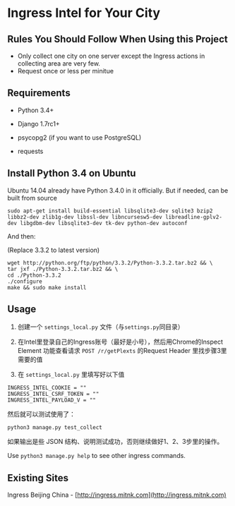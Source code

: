 Ingress Intel for Your City
===========================


Rules You Should Follow When Using this Project
-----------------------------------------------

- Only collect one city on one server except the Ingress actions in collecting area are very few.
- Request once or less per minitue


Requirements
------------

- Python 3.4+
- Django 1.7rc1+

- psycopg2 (if you want to use PostgreSQL)
- requests


Install Python 3.4 on Ubuntu
----------------------------

Ubuntu 14.04 already have Python 3.4.0 in it officially.
But if needed, can be built from source

```
sudo apt-get install build-essential libsqlite3-dev sqlite3 bzip2 libbz2-dev zlib1g-dev libssl-dev libncursesw5-dev libreadline-gplv2-dev libgdbm-dev libsqlite3-dev tk-dev python-dev autoconf
```

And then:

(Replace 3.3.2 to latest version)

```
wget http://python.org/ftp/python/3.3.2/Python-3.3.2.tar.bz2 && \
tar jxf ./Python-3.3.2.tar.bz2 && \
cd ./Python-3.3.2
./configure
make && sudo make install
```


Usage
-----

1. 创建一个 `settings_local.py` 文件（与`settings.py`同目录）

2. 在Intel里登录自己的Ingress账号（最好是小号），然后用Chrome的Inspect Element
功能查看请求 `POST /r/getPlexts` 的Request Header 里找步骤3里需要的值

3. 在 `settings_local.py` 里填写好以下值

```
INGRESS_INTEL_COOKIE = ""
INGRESS_INTEL_CSRF_TOKEN = ""
INGRESS_INTEL_PAYLOAD_V = ""
```


然后就可以测试使用了：

`python3 manage.py test_collect`

如果输出是些 JSON 结构、说明测试成功，否则继续做好1、2、3步里的操作。

Use `python3 manage.py help` to see other ingress commands.


Existing Sites
--------------

Ingress Beijing China - [http://ingress.mitnk.com](http://ingress.mitnk.com)
